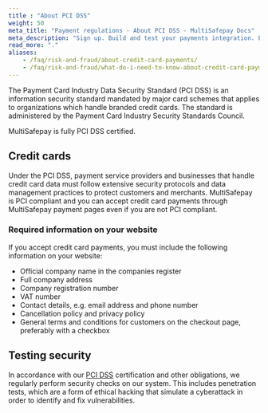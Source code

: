 ```yaml
---
title : "About PCI DSS"
weight: 50
meta_title: "Payment regulations - About PCI DSS - MultiSafepay Docs"
meta_description: "Sign up. Build and test your payments integration. Explore our products and services. Use our API Reference, SDKs, and wrappers. Get support."
read_more: "."
aliases:
    - /faq/risk-and-fraud/about-credit-card-payments/
    - /faq/risk-and-fraud/what-do-i-need-to-know-about-credit-card-payments
---
```


The Payment Card Industry Data Security Standard (PCI DSS) is an information security standard mandated by major card schemes that applies to organizations which handle branded credit cards. The standard is administered by the Payment Card Industry Security Standards Council.

MultiSafepay is fully PCI DSS certified.

## Credit cards

Under the PCI DSS, payment service providers and businesses that handle credit card data must follow extensive security protocols and data management practices to protect customers and merchants. MultiSafepay is PCI compliant and you can accept credit card payments through MultiSafepay payment pages even if you are not PCI compliant.

### Required information on your website
If you accept credit card payments, you must include the following information on your website:

- Official company name in the companies register
- Full company address
- Company registration number 
- VAT number 
- Contact details, e.g. email address and phone number 
- Cancellation policy and privacy policy
- General terms and conditions for customers on the checkout page, preferably with a checkbox 

## Testing security
In accordance with our [PCI DSS](/security-and-legal/payment-regulations/about-pcidss/) certification and other obligations, we regularly perform security checks on our system. This includes penetration tests, which are a form of ethical hacking that simulate a cyberattack in order to identify and fix vulnerabilities.
